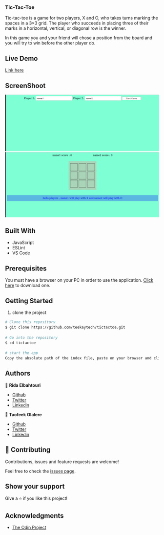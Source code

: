 ### Tic-Tac-Toe

Tic-tac-toe is a game for two players, X and O, who takes turns marking the spaces in a 3×3 grid. The player who succeeds in placing three of their marks in a horizontal, vertical, or diagonal row is the winner.

In this game you and your friend will chose a position from the board and you will try to win before the other player do.

## Live Demo

[Link here](https://rawcdn.githack.com/teekaytech/tictactoe/3c0dad1f8856cce4d214f21de977a25737c5e3e3/index.html)

## ScreenShoot

![screenshoot](images/Screenshot1.png)
![screenshoot](images/Screenshot2.png)

## Built With

- JavaScript
- ESLint
- VS Code

## Prerequisites

You must have a browser on your PC in order to use the application. [Click here](https://www.mozilla.org/en-US/firefox/new/) to download one.

## Getting Started

1. clone the project

```bash
# Clone this repository
$ git clone https://github.com/teekaytech/tictactoe.git

# Go into the repository
$ cd tictactoe

# start the app
Copy the absolute path of the index file, paste on your browser and click on enter
```

## Authors

👤 **Rida Elbahtouri**

- [Github](https://github.com/rida-elbahtouri)
- [Twitter](https://twitter.com/RElbahtouri)
- [Linkedin](https://www.linkedin.com/in/rida-elbahtouri/)

👤 **Taofeek Olalere**

- [Github](https://github.com/teekaytech)
- [Twitter](https://twitter.com/ola_lere)
- [Linkedin](https://www.linkedin.com/in/olaleretaofeek)

## 🤝 Contributing

Contributions, issues and feature requests are welcome!

Feel free to check the <a href="https://github.com/rida-elbahtouri/tictactoe/issues" target="_blank">issues page</a>.

## Show your support

Give a ⭐️ if you like this project!

## Acknowledgments

- <a href="https://www.theodinproject.com/" target="_blank">The Odin Project</a>
